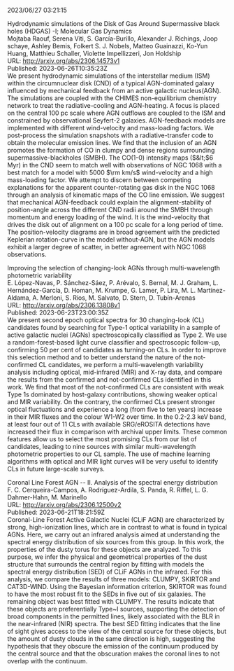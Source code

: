 2023/06/27 03:21:15  

Hydrodynamic simulations of the Disk of Gas Around Supermassive black
  holes (HDGAS) -I; Molecular Gas Dynamics  
Mojtaba Raouf, Serena Viti, S. García-Burillo, Alexander J. Richings, Joop schaye, Ashley Bemis, Folkert S. J. Nobels, Matteo Guainazzi, Ko-Yun Huang, Matthieu Schaller, Violette Impellizzeri, Jon Holdship  
URL: http://arxiv.org/abs/2306.14573v1  
Published: 2023-06-26T10:35:23Z  
  We present hydrodynamic simulations of the interstellar medium (ISM) within the circumnuclear disk (CND) of a typical AGN-dominated galaxy influenced by mechanical feedback from an active galactic nucleus(AGN). The simulations are coupled with the CHIMES non-equilibrium chemistry network to treat the radiative-cooling and AGN-heating. A focus is placed on the central 100 pc scale where AGN outflows are coupled to the ISM and constrained by observational Seyfert-2 galaxies. AGN-feedback models are implemented with different wind-velocity and mass-loading factors. We post-process the simulation snapshots with a radiative-transfer code to obtain the molecular emission lines. We find that the inclusion of an AGN promotes the formation of CO in clumpy and dense regions surrounding supermassive-blackholes (SMBH). The CO(1-0) intensity maps ($&lt;$6 Myr) in the CND seem to match well with observations of NGC 1068 with a best match for a model with 5000 $\rm km/s$ wind-velocity and a high mass-loading factor. We attempt to discern between competing explanations for the apparent counter-rotating gas disk in the NGC 1068 through an analysis of kinematic maps of the CO line emission. We suggest that mechanical AGN-feedback could explain the alignment-stability of position-angle across the different CND radii around the SMBH through momentum and energy loading of the wind. It is the wind-velocity that drives the disk out of alignment on a 100 pc scale for a long period of time. The position-velocity diagrams are in broad agreement with the predicted Keplerian rotation-curve in the model without-AGN, but the AGN models exhibit a larger degree of scatter, in better agreement with NGC 1068 observations.   

Improving the selection of changing-look AGNs through multi-wavelength
  photometric variability  
E. López-Navas, P. Sánchez-Sáez, P. Arévalo, S. Bernal, M. J. Graham, L. Hernández-García, D. Homan, M. Krumpe, G. Lamer, P. Lira, M. L. Martínez-Aldama, A. Merloni, S. Ríos, M. Salvato, D. Stern, D. Tubín-Arenas  
URL: http://arxiv.org/abs/2306.13808v1  
Published: 2023-06-23T23:00:35Z  
  We present second epoch optical spectra for 30 changing-look (CL) candidates found by searching for Type-1 optical variability in a sample of active galactic nuclei (AGNs) spectroscopically classified as Type 2. We use a random-forest-based light curve classifier and spectroscopic follow-up, confirming 50 per cent of candidates as turning-on CLs. In order to improve this selection method and to better understand the nature of the not-confirmed CL candidates, we perform a multi-wavelength variability analysis including optical, mid-infrared (MIR) and X-ray data, and compare the results from the confirmed and not-confirmed CLs identified in this work. We find that most of the not-confirmed CLs are consistent with weak Type 1s dominated by host-galaxy contributions, showing weaker optical and MIR variability. On the contrary, the confirmed CLs present stronger optical fluctuations and experience a long (from five to ten years) increase in their MIR fluxes and the colour W1-W2 over time. In the 0.2-2.3 keV band, at least four out of 11 CLs with available SRG/eROSITA detections have increased their flux in comparison with archival upper limits. These common features allow us to select the most promising CLs from our list of candidates, leading to nine sources with similar multi-wavelength photometric properties to our CL sample. The use of machine learning algorithms with optical and MIR light curves will be very useful to identify CLs in future large-scale surveys.   

Coronal Line Forest AGN -- II. Analysis of the spectral energy
  distribution  
F. C. Cerqueira-Campos, A. Rodríguez-Ardila, S. Panda, R. Riffel, L. G. Dahmer-Hahn, M. Marinello  
URL: http://arxiv.org/abs/2306.12500v2  
Published: 2023-06-21T18:21:59Z  
  Coronal-Line Forest Active Galactic Nuclei (CLiF AGN) are characterized by strong, high-ionization lines, which are in contrast to what is found in typical AGNs. Here, we carry out an infrared analysis aimed at understanding the spectral energy distribution of six sources from this group. In this work, the properties of the dusty torus for these objects are analyzed. To this purpose, we infer the physical and geometrical properties of the dust structure that surrounds the central region by fitting with models the spectral energy distribution (SED) of CLiF AGNs in the infrared. For this analysis, we compare the results of three models: CLUMPY, SKIRTOR and CAT3D-WIND. Using the Bayesian information criterion, SKIRTOR was found to have the most robust fit to the SEDs in five out of six galaxies. The remaining object was best fitted with CLUMPY. The results indicate that these objects are preferentially Type~I sources, supporting the detection of broad components in the permitted lines, likely associated with the BLR in the near-infrared (NIR) spectra. The best SED fitting indicates that the line of sight gives access to the view of the central source for these objects, but the amount of dusty clouds in the same direction is high, suggesting the hypothesis that they obscure the emission of the continuum produced by the central source and that the obscuration makes the coronal lines to not overlap with the continuum.   

